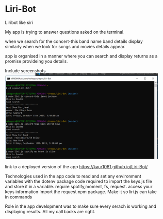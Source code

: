 # Liri-Bot
Liribot like siri

My app is trying to answer questions asked on the terminal.

when we search for the concert-this band name band details display
similarly when we look for songs and movies details appear.

app is organised in a manner where you can search and display returns as a promise provideing you details.


Include screenshots
![alt text](liri.png)


link to a deployed version of the app 
https://kaur1081.github.io/Liri-Bot/

Technologies used in the app
code to read and set any environment variables with the dotenv package
code required to import the keys.js file and store it in a variable.
require spotify,moment, fs, request.
access your keys information 
Import the request npm package.
Make it so liri.js can take in commands

Role in the app development was to make sure every serach is working and displaying results. All my call backs are right. 

